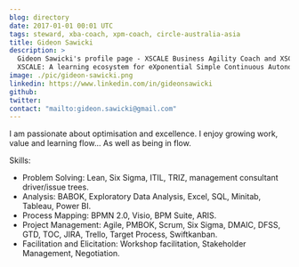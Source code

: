 ```yaml
---
blog: directory
date: 2017-01-01 00:01 UTC
tags: steward, xba-coach, xpm-coach, circle-australia-asia
title: Gideon Sawicki
description: >
  Gideon Sawicki's profile page - XSCALE Business Agility Coach and XSCALE Product Management Coach.
  XSCALE: A learning ecosystem for eXponential Simple Continuous Autonomous Learning Ecosystems
image: ./pic/gideon-sawicki.png
linkedin: https://www.linkedin.com/in/gideonsawicki
github:
twitter:
contact: "mailto:gideon.sawicki@gmail.com"
---
```


<!-- Write your personal summary below. You can use Markdown formatting. -->

I am passionate about optimisation and excellence. I enjoy growing work, value and learning flow... As well as being in flow. 

Skills:

 * Problem Solving: Lean, Six Sigma, ITIL, TRIZ, management consultant driver/issue trees.
 * Analysis: BABOK, Exploratory Data Analysis, Excel, SQL, Minitab, Tableau, Power BI.
 * Process Mapping: BPMN 2.0, Visio, BPM Suite, ARIS.
 * Project Management: Agile, PMBOK, Scrum, Six Sigma, DMAIC, DFSS, GTD, TOC, JIRA, Trello, Target Process, Swiftkanban.
 * Facilitation and Elicitation: Workshop facilitation, Stakeholder Management, Negotiation.
